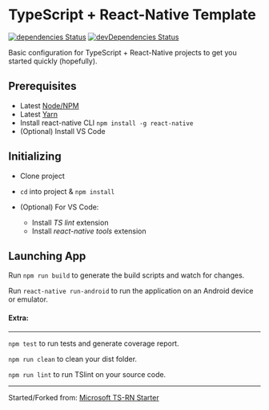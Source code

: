 # TypeScript + React-Native Template

[![dependencies Status](https://david-dm.org/itsamr/Typescript-React-Native-Starter/status.svg)](https://david-dm.org/itsamr/Typescript-React-Native-Starter)
[![devDependencies Status](https://david-dm.org/itsamr/Typescript-React-Native-Starter/dev-status.svg)](https://david-dm.org/itsamr/Typescript-React-Native-Starter?type=dev)

Basic configuration for TypeScript + React-Native projects to get you started quickly (hopefully).

## Prerequisites

* Latest [Node/NPM](https://nodejs.org/en/download/)
* Latest [Yarn](https://yarnpkg.com/lang/en/)
* Install react-native CLI `npm install -g react-native`
* (Optional) Install VS Code

## Initializing

* Clone project
* `cd` into project & `npm install`

* (Optional) For VS Code:
  * Install *TS lint* extension
  * Install *react-native tools* extension

## Launching App

Run `npm run build` to generate the build scripts and watch for changes.

Run `react-native run-android` to run the application on an Android device or emulator.

#### Extra:

---

`npm test` to run tests and generate coverage report.

`npm run clean` to clean your dist folder.

`npm run lint` to run TSlint on your source code.

---

Started/Forked from: [Microsoft TS-RN Starter](https://github.com/Microsoft/TypeScript-React-Native-Starter)
